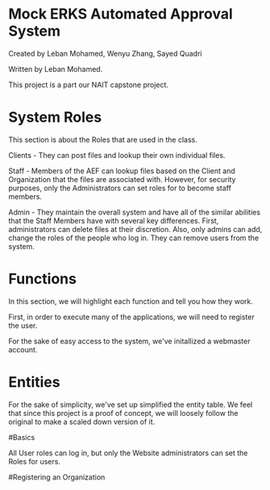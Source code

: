 # Mock ERKS Automated Approval System

Created by Leban Mohamed, Wenyu Zhang, Sayed Quadri

Written by Leban Mohamed.

This project is a part our NAIT capstone project.

# System Roles

This section is about the Roles that are used in the class. 

Clients - They can post files and lookup their own individual files.

Staff - Members of the AEF can lookup files based on the Client and Organization that the files are
associated with. However, for security purposes, only the Administrators can set roles for to become staff members.


Admin - They maintain the overall system and have all of the similar abilities that the Staff Members have
with several key differences. First, administrators can delete files at their discretion.
Also, only admins can add, change the roles of the people who log in. They can remove users from the system.

# Functions

In this section, we will highlight each function and tell you how they work.


First, in order to execute many of the applications, we will need to register the user.

For the sake of easy access to the system, we've initallized a webmaster account.

# Entities

For the sake of simplicity, we've set up simplified the entity table. We feel that since this project is
a proof of concept, we will loosely follow the original to make a scaled down version of it.

#Basics

All User roles can log in, but only the Website administrators can set the Roles for users.

#Registering an Organization

 

